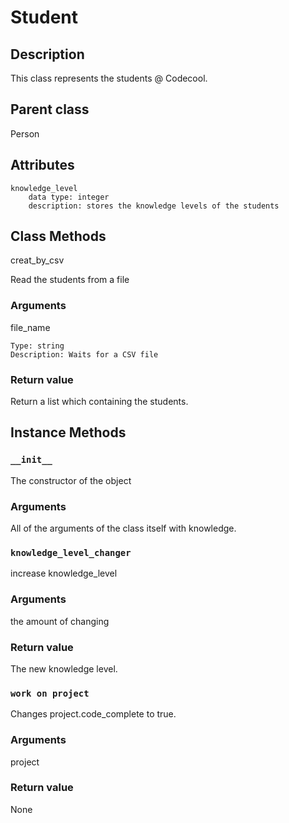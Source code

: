 # Student

## Description
This class represents the students @ Codecool.

## Parent class
Person

## Attributes
    knowledge_level
        data type: integer
        description: stores the knowledge levels of the students

## Class Methods
creat_by_csv

Read the students from a file

### Arguments
file_name

    Type: string
    Description: Waits for a CSV file

### Return value
Return a list which containing the students.

## Instance Methods
### ```__init__```
The constructor of the object

### Arguments
All of the arguments of the class itself with knowledge.

### ```knowledge_level_changer```
increase knowledge_level

### Arguments
the amount of changing

### Return value
The new knowledge level.

### ```work on project```

Changes project.code_complete to true.

### Arguments
project

### Return value
None

